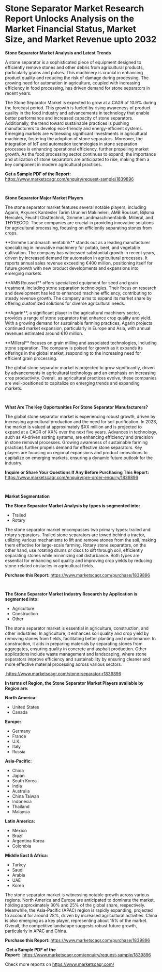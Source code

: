<p><h1>Stone Separator Market Research Report Unlocks Analysis on the Market Financial Status, Market Size, and Market Revenue upto 2032</h1></p><p><strong>Stone Separator Market Analysis and Latest Trends</strong></p>
<p><p>A stone separator is a sophisticated piece of equipment designed to efficiently remove stones and other debris from agricultural products, particularly grains and pulses. This machinery is crucial in enhancing product quality and reducing the risk of damage during processing. The growing need for automation in agriculture, coupled with increasing efficiency in food processing, has driven demand for stone separators in recent years.</p><p>The Stone Separator Market is expected to grow at a CAGR of 10.9% during the forecast period. This growth is fueled by rising awareness of product quality in the food industry and advancements in technology that enable better performance and increased capacity of stone separators. Additionally, the trend toward sustainable practices is pushing manufacturers to develop eco-friendly and energy-efficient systems. Emerging markets are witnessing significant investments in agricultural machinery, fostering the adoption of stone separators. Moreover, the integration of IoT and automation technologies in stone separation processes is enhancing operational efficiency, further propelling market growth. As the food processing sector continues to expand, the importance and utilization of stone separators are anticipated to rise, making them a key component in modern agricultural practices.</p></p>
<p><strong>Get a Sample PDF of the Report:&nbsp;</strong> <a href="https://www.marketscagr.com/enquiry/request-sample/1839896?utm_campaign=3440&utm_medium=2&utm_source=Github&utm_content=ia&utm_term=30032025&utm_id=stone-separator">https://www.marketscagr.com/enquiry/request-sample/1839896</a></p>
<p>&nbsp;</p>
<p><strong>Stone Separator Major Market Players</strong></p>
<p><p>The stone separator market features several notable players, including Agarin, Akyurek Kardesler Tarim Urunleri Makineleri, AMB Rousset, Bijlsma Hercules, Feucht Obsttechnik, Grimme Landmaschinenfabrik, Milleral, and THYREGOD. These companies are crucial in providing innovative solutions for agricultural processing, focusing on efficiently separating stones from crops.</p><p>**Grimme Landmaschinenfabrik** stands out as a leading manufacturer specializing in innovative machinery for potato, beet, and vegetable cultivation. The company has witnessed substantial growth in recent years, driven by increased demand for automation in agricultural processes. It reports annual sales revenue exceeding €400 million, positioning itself for future growth with new product developments and expansions into emerging markets.</p><p>**AMB Rousset** offers specialized equipment for seed and grain treatment, including stone separation technologies. Their focus on research and development has led to enhanced machine efficiency, contributing to steady revenue growth. The company aims to expand its market share by offering customized solutions for diverse agricultural needs.</p><p>**Agarin**, a significant player in the agricultural machinery sector, provides a range of stone separators that enhance crop quality and yield. With a growing demand for sustainable farming practices, Agarin projects continued market expansion, particularly in Europe and Asia, with annual revenues estimated around €10 million.</p><p>**Milleral** focuses on grain milling and associated technologies, including stone separation. The company is poised for growth as it expands its offerings in the global market, responding to the increasing need for efficient grain processing. </p><p>The global stone separator market is projected to grow significantly, driven by advancements in agricultural technology and an emphasis on increasing crop productivity. Overall, as agricultural practices evolve, these companies are well-positioned to capitalize on emerging trends and expanding markets.</p></p>
<p>&nbsp;</p>
<p><strong>What Are The Key Opportunities For Stone Separator Manufacturers?</strong></p>
<p><p>The global stone separator market is experiencing robust growth, driven by increasing agricultural production and the need for soil purification. In 2023, the market is valued at approximately $XX million and is projected to expand at a CAGR of XX% over the next five years. Advances in technology, such as AI-driven sorting systems, are enhancing efficiency and precision in stone removal processes. Growing awareness of sustainable farming practices further propels demand for effective stone separators. Key players are focusing on regional expansions and product innovations to capitalize on emerging markets, ensuring a dynamic future outlook for the industry.</p></p>
<p><strong>Inquire or Share Your Questions If Any Before Purchasing This Report:</strong> <a href="https://www.marketscagr.com/enquiry/pre-order-enquiry/1839896?utm_campaign=3440&utm_medium=2&utm_source=Github&utm_content=ia&utm_term=30032025&utm_id=stone-separator">https://www.marketscagr.com/enquiry/pre-order-enquiry/1839896</a></p>
<p>&nbsp;</p>
<p><strong>Market Segmentation</strong></p>
<p><strong>The Stone Separator Market Analysis by types is segmented into:</strong></p>
<p><ul><li>Trailed</li><li>Rotary</li></ul></p>
<p><p>The stone separator market encompasses two primary types: trailed and rotary separators. Trailed stone separators are towed behind a tractor, utilizing various mechanisms to lift and remove stones from the soil, making them effective for large-scale farming. Rotary stone separators, on the other hand, use rotating drums or discs to sift through soil, efficiently separating stones while minimizing soil disturbance. Both types are essential for enhancing soil quality and improving crop yields by reducing stone-related obstacles in agricultural fields.</p></p>
<p><strong>Purchase this Report:&nbsp;</strong><a href="https://www.marketscagr.com/purchase/1839896?utm_campaign=3440&utm_medium=2&utm_source=Github&utm_content=ia&utm_term=30032025&utm_id=stone-separator">https://www.marketscagr.com/purchase/1839896</a></p>
<p>&nbsp;</p>
<p><strong>The Stone Separator Market Industry Research by Application is segmented into:</strong></p>
<p><ul><li>Agriculture</li><li>Construction</li><li>Other</li></ul></p>
<p><p>The stone separator market is essential in agriculture, construction, and other industries. In agriculture, it enhances soil quality and crop yield by removing stones from fields, facilitating better planting and maintenance. In construction, it aids in preparing materials by separating stones from aggregates, ensuring quality in concrete and asphalt production. Other applications include waste management and landscaping, where stone separators improve efficiency and sustainability by ensuring cleaner and more effective material processing across various sectors.</p></p>
<p><a href="https://www.marketscagr.com/stone-separator-r1839896?utm_campaign=3440&utm_medium=2&utm_source=Github&utm_content=ia&utm_term=30032025&utm_id=stone-separator">&nbsp;https://www.marketscagr.com/stone-separator-r1839896</a></p>
<p><strong>In terms of Region, the Stone Separator Market Players available by Region are:</strong></p>
<p>
    <p> <strong> North America: </strong>
        <ul>
            <li>United States</li>
            <li>Canada</li>
        </ul>
        </p> 
    <p> <strong> Europe: </strong>
        <ul>
            <li>Germany</li>
            <li>France</li>
            <li>U.K.</li>
            <li>Italy</li>
            <li>Russia</li>
        </ul>
        </p> 
    <p> <strong> Asia-Pacific: </strong>
        <ul>
            <li>China</li>
            <li>Japan</li>
            <li>South Korea</li>
            <li>India</li>
            <li>Australia</li>
            <li>China Taiwan</li>
            <li>Indonesia</li>
            <li>Thailand</li>
            <li>Malaysia</li>
        </ul>
        </p> 
    <p> <strong> Latin America: </strong>
        <ul>
            <li>Mexico</li>
            <li>Brazil</li>
            <li>Argentina Korea</li>
            <li>Colombia</li>
        </ul>
        </p> 
    <p> <strong> Middle East & Africa: </strong>
        <ul>
            <li>Turkey</li>
            <li>Saudi</li>
            <li>Arabia</li>
            <li>UAE</li>
            <li>Korea</li>
        </ul>
    </p>
    </p>
<p><p>The stone separator market is witnessing notable growth across various regions. North America and Europe are anticipated to dominate the market, holding approximately 30% and 25% of the global share, respectively. Meanwhile, the Asia-Pacific (APAC) region is rapidly expanding, projected to account for around 28%, driven by increased agricultural activities. China is also emerging as a key player, representing about 15% of the market. Overall, the competitive landscape suggests robust future growth, particularly in APAC and China.</p></p>
<p><strong>Purchase this Report: </strong><a href="https://www.marketscagr.com/purchase/1839896?utm_campaign=3440&utm_medium=2&utm_source=Github&utm_content=ia&utm_term=30032025&utm_id=stone-separator">https://www.marketscagr.com/purchase/1839896</a></p>
<p>&nbsp;<strong>Get a Sample PDF of the Report:&nbsp;&nbsp;</strong><a href="https://www.marketscagr.com/enquiry/request-sample/1839896?utm_campaign=3440&utm_medium=2&utm_source=Github&utm_content=ia&utm_term=30032025&utm_id=stone-separator">https://www.marketscagr.com/enquiry/request-sample/1839896</a></p>
<p><strong></strong></p>
<p>Check more reports on <a href="https://www.marketscagr.com/?utm_campaign=3440&utm_medium=2&utm_source=Github&utm_content=ia&utm_term=30032025&utm_id=stone-separator">https://www.marketscagr.com/</a></p>